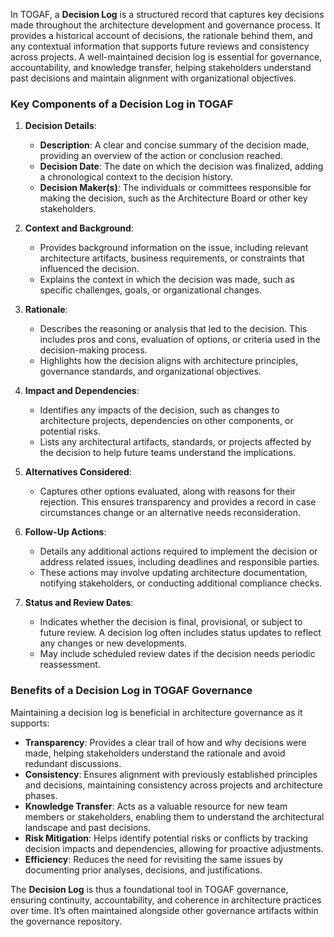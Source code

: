 In TOGAF, a **Decision Log** is a structured record that captures key decisions made throughout the architecture development and governance process. It provides a historical account of decisions, the rationale behind them, and any contextual information that supports future reviews and consistency across projects. A well-maintained decision log is essential for governance, accountability, and knowledge transfer, helping stakeholders understand past decisions and maintain alignment with organizational objectives.

### Key Components of a Decision Log in TOGAF

1. **Decision Details**:
   - **Description**: A clear and concise summary of the decision made, providing an overview of the action or conclusion reached.
   - **Decision Date**: The date on which the decision was finalized, adding a chronological context to the decision history.
   - **Decision Maker(s)**: The individuals or committees responsible for making the decision, such as the Architecture Board or other key stakeholders.

2. **Context and Background**:
   - Provides background information on the issue, including relevant architecture artifacts, business requirements, or constraints that influenced the decision.
   - Explains the context in which the decision was made, such as specific challenges, goals, or organizational changes.

3. **Rationale**:
   - Describes the reasoning or analysis that led to the decision. This includes pros and cons, evaluation of options, or criteria used in the decision-making process.
   - Highlights how the decision aligns with architecture principles, governance standards, and organizational objectives.

4. **Impact and Dependencies**:
   - Identifies any impacts of the decision, such as changes to architecture projects, dependencies on other components, or potential risks.
   - Lists any architectural artifacts, standards, or projects affected by the decision to help future teams understand the implications.

5. **Alternatives Considered**:
   - Captures other options evaluated, along with reasons for their rejection. This ensures transparency and provides a record in case circumstances change or an alternative needs reconsideration.

6. **Follow-Up Actions**:
   - Details any additional actions required to implement the decision or address related issues, including deadlines and responsible parties.
   - These actions may involve updating architecture documentation, notifying stakeholders, or conducting additional compliance checks.

7. **Status and Review Dates**:
   - Indicates whether the decision is final, provisional, or subject to future review. A decision log often includes status updates to reflect any changes or new developments.
   - May include scheduled review dates if the decision needs periodic reassessment.

### Benefits of a Decision Log in TOGAF Governance

Maintaining a decision log is beneficial in architecture governance as it supports:

- **Transparency**: Provides a clear trail of how and why decisions were made, helping stakeholders understand the rationale and avoid redundant discussions.
- **Consistency**: Ensures alignment with previously established principles and decisions, maintaining consistency across projects and architecture phases.
- **Knowledge Transfer**: Acts as a valuable resource for new team members or stakeholders, enabling them to understand the architectural landscape and past decisions.
- **Risk Mitigation**: Helps identify potential risks or conflicts by tracking decision impacts and dependencies, allowing for proactive adjustments.
- **Efficiency**: Reduces the need for revisiting the same issues by documenting prior analyses, decisions, and justifications.

The **Decision Log** is thus a foundational tool in TOGAF governance, ensuring continuity, accountability, and coherence in architecture practices over time. It’s often maintained alongside other governance artifacts within the governance repository.
